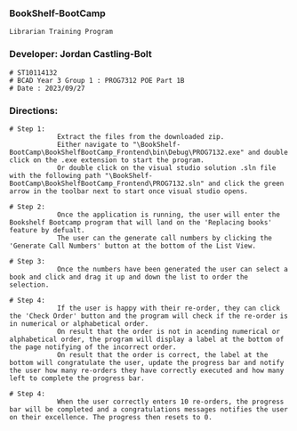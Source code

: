 ### BookShelf-BootCamp
    Librarian Training Program

### Developer: Jordan Castling-Bolt
    # ST10114132
    # BCAD Year 3 Group 1 : PROG7312 POE Part 1B
    # Date : 2023/09/27

### Directions:

    # Step 1: 
                Extract the files from the downloaded zip.
                Either navigate to "\BookShelf-BootCamp\BookShelfBootCamp_Frontend\bin\Debug\PROG7132.exe" and double click on the .exe extension to start the program.
                Or double click on the visual studio solution .sln file with the following path "\BookShelf-BootCamp\BookShelfBootCamp_Frontend\PROG7132.sln" and click the green arrow in the toolbar next to start once visual studio opens.

    # Step 2: 
                Once the application is running, the user will enter the Bookshelf Bootcamp program that will land on the 'Replacing books' feature by defualt. 
                The user can the generate call numbers by clicking the 'Generate Call Numbers' button at the bottom of the List View.

    # Step 3:
                Once the numbers have been generated the user can select a book and click and drag it up and down the list to order the selection.

    # Step 4:
                If the user is happy with their re-order, they can click the 'Check Order' button and the program will check if the re-order is in numerical or alphabetical order.
                On result that the order is not in acending numerical or alphabetical order, the program will display a label at the bottom of the page notifying of the incorrect order.
                On result that the order is correct, the label at the bottom will congratulate the user, update the progress bar and notify the user how many re-orders they have correctly executed and how many left to complete the progress bar.

    # Step 4:   
                When the user correctly enters 10 re-orders, the progress bar will be completed and a congratulations messages notifies the user on their excellence. The progress then resets to 0.